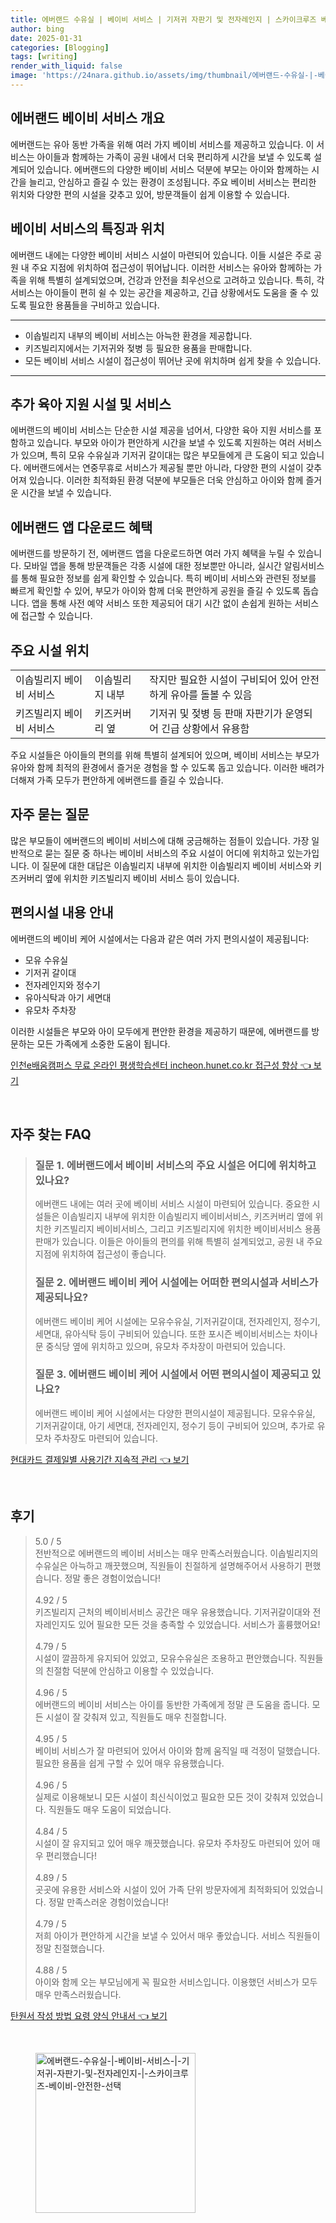 ```yaml
---
title: 에버랜드 수유실 | 베이비 서비스 | 기저귀 자판기 및 전자레인지 | 스카이크루즈 베이비 안전한 선택
author: bing
date: 2025-01-31
categories: [Blogging]
tags: [writing]
render_with_liquid: false
image: 'https://24nara.github.io/assets/img/thumbnail/에버랜드-수유실-|-베이비-서비스-|-기저귀-자판기-및-전자레인지-|-스카이크루즈-베이비-안전한-선택.webp'
---
```



<h2 id='에버랜드_베이비_서비스_개요'>에버랜드 베이비 서비스 개요</h2>

<p>에버랜드는 유아 동반 가족을 위해 여러 가지 베이비 서비스를 제공하고 있습니다. 이 서비스는 아이들과 함께하는 가족이 공원 내에서 더욱 편리하게 시간을 보낼 수 있도록 설계되어 있습니다. 에버랜드의 다양한 베이비 서비스 덕분에 부모는 아이와 함께하는 시간을 늘리고, 안심하고 즐길 수 있는 환경이 조성됩니다. 주요 베이비 서비스는 편리한 위치와 다양한 편의 시설을 갖추고 있어, 방문객들이 쉽게 이용할 수 있습니다.</p>

<h2 id='베이비_서비스_특징과_위치'>베이비 서비스의 특징과 위치</h2>

<p>에버랜드 내에는 다양한 베이비 서비스 시설이 마련되어 있습니다. 이들 시설은 주로 공원 내 주요 지점에 위치하여 접근성이 뛰어납니다. 이러한 서비스는 유아와 함께하는 가족을 위해 특별히 설계되었으며, 건강과 안전을 최우선으로 고려하고 있습니다. 특히, 각 서비스는 아이들이 편히 쉴 수 있는 공간을 제공하고, 긴급 상황에서도 도움을 줄 수 있도록 필요한 용품들을 구비하고 있습니다.</p>

<hr />

<ul>
    <li>이솝빌리지 내부의 베이비 서비스는 아늑한 환경을 제공합니다.</li>
    <li>키즈빌리지에서는 기저귀와 젖병 등 필요한 용품을 판매합니다.</li>
    <li>모든 베이비 서비스 시설이 접근성이 뛰어난 곳에 위치하며 쉽게 찾을 수 있습니다.</li>
</ul>

<hr />

<h2 id='추가_육아_지원_시설'>추가 육아 지원 시설 및 서비스</h2>

<p>에버랜드의 베이비 서비스는 단순한 시설 제공을 넘어서, 다양한 육아 지원 서비스를 포함하고 있습니다. 부모와 아이가 편안하게 시간을 보낼 수 있도록 지원하는 여러 서비스가 있으며, 특히 모유 수유실과 기저귀 갈이대는 많은 부모들에게 큰 도움이 되고 있습니다. 에버랜드에서는 연중무휴로 서비스가 제공될 뿐만 아니라, 다양한 편의 시설이 갖추어져 있습니다. 이러한 최적화된 환경 덕분에 부모들은 더욱 안심하고 아이와 함께 즐거운 시간을 보낼 수 있습니다.</p>

<h2 id='에버랜드_앱_다운로드_혜택'>에버랜드 앱 다운로드 혜택</h2>

<p>에버랜드를 방문하기 전, 에버랜드 앱을 다운로드하면 여러 가지 혜택을 누릴 수 있습니다. 모바일 앱을 통해 방문객들은 각종 시설에 대한 정보뿐만 아니라, 실시간 알림서비스를 통해 필요한 정보를 쉽게 확인할 수 있습니다. 특히 베이비 서비스와 관련된 정보를 빠르게 확인할 수 있어, 부모가 아이와 함께 더욱 편안하게 공원을 즐길 수 있도록 돕습니다. 앱을 통해 사전 예약 서비스 또한 제공되어 대기 시간 없이 손쉽게 원하는 서비스에 접근할 수 있습니다.</p>

<h2 id='주요_시설_위치'>주요 시설 위치</h2>

<table>
    <tr>
        <td>이솝빌리지 베이비 서비스</td>
        <td>이솝빌리지 내부</td>
        <td>작지만 필요한 시설이 구비되어 있어 안전하게 유아를 돌볼 수 있음</td>
    </tr>
    <tr>
        <td>키즈빌리지 베이비 서비스</td>
        <td>키즈커버리 옆</td>
        <td>기저귀 및 젖병 등 판매 자판기가 운영되어 긴급 상황에서 유용함</td>
    </tr>
</table>

<p>주요 시설들은 아이들의 편의를 위해 특별히 설계되어 있으며, 베이비 서비스는 부모가 유아와 함께 최적의 환경에서 즐거운 경험을 할 수 있도록 돕고 있습니다. 이러한 배려가 더해져 가족 모두가 편안하게 에버랜드를 즐길 수 있습니다.</p>

<h2 id='자주_묻는_질문'>자주 묻는 질문</h2>

<p>많은 부모들이 에버랜드의 베이비 서비스에 대해 궁금해하는 점들이 있습니다. 가장 일반적으로 묻는 질문 중 하나는 베이비 서비스의 주요 시설이 어디에 위치하고 있는가입니다. 이 질문에 대한 대답은 이솝빌리지 내부에 위치한 이솝빌리지 베이비 서비스와 키즈커버리 옆에 위치한 키즈빌리지 베이비 서비스 등이 있습니다.</p>

<h2 id='편의시설_내용_안내'>편의시설 내용 안내</h2>

<p>에버랜드의 베이비 케어 시설에서는 다음과 같은 여러 가지 편의시설이 제공됩니다:</p>

<ul>
    <li>모유 수유실</li>
    <li>기저귀 갈이대</li>
    <li>전자레인지와 정수기</li>
    <li>유아식탁과 아기 세면대</li>
    <li>유모차 주차장</li>
</ul>

<p>이러한 시설들은 부모와 아이 모두에게 편안한 환경을 제공하기 때문에, 에버랜드를 방문하는 모든 가족에게 소중한 도움이 됩니다.</p>


<p><a class="click-button" title="인천e배움캠퍼스 무료 온라인 평생학습센터 incheon.hunet.co.kr 접근성 향상" href="https://24nara.github.io/posts/%EC%9D%B8%EC%B2%9Ce%EB%B0%B0%EC%9B%80%EC%BA%A0%ED%8D%BC%EC%8A%A4-%EB%AC%B4%EB%A3%8C-%EC%98%A8%EB%9D%BC%EC%9D%B8-%ED%8F%89%EC%83%9D%ED%95%99%EC%8A%B5%EC%84%BC%ED%84%B0-incheon.hunet.co.kr-%EC%A0%91%EA%B7%BC%EC%84%B1-%ED%96%A5%EC%83%81/" rel="dofollow">인천e배움캠퍼스 무료 온라인 평생학습센터 incheon.hunet.co.kr 접근성 향상 👈 보기</a></p><br>
<h2 id='자주_찾는_FAQ'>자주 찾는 FAQ</h2>
<div itemscope="" itemtype="https://schema.org/FAQPage"> 
<blockquote> 
<div itemscope="" itemprop="mainEntity" itemtype="https://schema.org/Question"> 
<h3 itemprop="name">질문 1. 에버랜드에서 베이비 서비스의 주요 시설은 어디에 위치하고 있나요?</h3> 
<div itemscope="" itemprop="acceptedAnswer" itemtype="https://schema.org/Answer"> 
<span itemprop="text"> 
<p>에버랜드 내에는 여러 곳에 베이비 서비스 시설이 마련되어 있습니다. 중요한 시설들은 이솝빌리지 내부에 위치한 이솝빌리지 베이비서비스, 키즈커버리 옆에 위치한 키즈빌리지 베이비서비스, 그리고 키즈빌리지에 위치한 베이비서비스 용품 판매가 있습니다. 이들은 아이들의 편의를 위해 특별히 설계되었고, 공원 내 주요 지점에 위치하여 접근성이 좋습니다.</p> 
</span> 
</div> 
</div> 

<div itemscope="" itemprop="mainEntity" itemtype="https://schema.org/Question"> 
<h3 itemprop="name">질문 2. 에버랜드 베이비 케어 시설에는 어떠한 편의시설과 서비스가 제공되나요?</h3> 
<div itemscope="" itemprop="acceptedAnswer" itemtype="https://schema.org/Answer"> 
<span itemprop="text"> 
<p>에버랜드 베이비 케어 시설에는 모유수유실, 기저귀갈이대, 전자레인지, 정수기, 세면대, 유아식탁 등이 구비되어 있습니다. 또한 포시즌 베이비서비스는 차이나문 중식당 옆에 위치하고 있으며, 유모차 주차장이 마련되어 있습니다.</p> 
</span> 
</div> 
</div> 

<div itemscope="" itemprop="mainEntity" itemtype="https://schema.org/Question"> 
<h3 itemprop="name">질문 3. 에버랜드 베이비 케어 시설에서 어떤 편의시설이 제공되고 있나요?</h3> 
<div itemscope="" itemprop="acceptedAnswer" itemtype="https://schema.org/Answer"> 
<span itemprop="text"> 
<p>에버랜드 베이비 케어 시설에서는 다양한 편의시설이 제공됩니다. 모유수유실, 기저귀갈이대, 아기 세면대, 전자레인지, 정수기 등이 구비되어 있으며, 추가로 유모차 주차장도 마련되어 있습니다.</p> 
</span> 
</div> 
</div> 

</blockquote> 
</div>
<p><a class="click-button" title="현대카드 결제일별 사용기간 지속적 관리" href="https://24nara.github.io/posts/%ED%98%84%EB%8C%80%EC%B9%B4%EB%93%9C-%EA%B2%B0%EC%A0%9C%EC%9D%BC%EB%B3%84-%EC%82%AC%EC%9A%A9%EA%B8%B0%EA%B0%84-%EC%A7%80%EC%86%8D%EC%A0%81-%EA%B4%80%EB%A6%AC/" rel="dofollow">현대카드 결제일별 사용기간 지속적 관리 👈 보기</a></p><br>
<h2 id='후기'>후기</h2>
<div itemscope itemtype="https://schema.org/Product">
  <blockquote>
  <div itemprop="review" itemscope itemtype="https://schema.org/Review">
      <div itemprop="reviewRating" itemscope itemtype="https://schema.org/Rating"> <span itemprop="ratingValue">5.0</span> / <span itemprop="bestRating">5</span> </div>
      <span itemprop="reviewBody">전반적으로 에버랜드의 베이비 서비스는 매우 만족스러웠습니다. 이솝빌리지의 수유실은 아늑하고 깨끗했으며, 직원들이 친절하게 설명해주어서 사용하기 편했습니다. 정말 좋은 경험이었습니다!</span>
  </div>
  <br>
  <div itemprop="review" itemscope itemtype="https://schema.org/Review">
      <div itemprop="reviewRating" itemscope itemtype="https://schema.org/Rating"> <span itemprop="ratingValue">4.92</span> / <span itemprop="bestRating">5</span> </div>
      <span itemprop="reviewBody">키즈빌리지 근처의 베이비서비스 공간은 매우 유용했습니다. 기저귀갈이대와 전자레인지도 있어 필요한 모든 것을 충족할 수 있었습니다. 서비스가 훌륭했어요!</span>
  </div>
  <br>
  <div itemprop="review" itemscope itemtype="https://schema.org/Review">
      <div itemprop="reviewRating" itemscope itemtype="https://schema.org/Rating"> <span itemprop="ratingValue">4.79</span> / <span itemprop="bestRating">5</span> </div>
      <span itemprop="reviewBody">시설이 깔끔하게 유지되어 있었고, 모유수유실은 조용하고 편안했습니다. 직원들의 친절함 덕분에 안심하고 이용할 수 있었습니다.</span>
  </div>
  <br>
  <div itemprop="review" itemscope itemtype="https://schema.org/Review">
      <div itemprop="reviewRating" itemscope itemtype="https://schema.org/Rating"> <span itemprop="ratingValue">4.96</span> / <span itemprop="bestRating">5</span> </div>
      <span itemprop="reviewBody">에버랜드의 베이비 서비스는 아이를 동반한 가족에게 정말 큰 도움을 줍니다. 모든 시설이 잘 갖춰져 있고, 직원들도 매우 친절합니다.</span>
  </div>
  <br>
  <div itemprop="review" itemscope itemtype="https://schema.org/Review">
      <div itemprop="reviewRating" itemscope itemtype="https://schema.org/Rating"> <span itemprop="ratingValue">4.95</span> / <span itemprop="bestRating">5</span> </div>
      <span itemprop="reviewBody">베이비 서비스가 잘 마련되어 있어서 아이와 함께 움직일 때 걱정이 덜했습니다. 필요한 용품을 쉽게 구할 수 있어 매우 유용했습니다.</span>
  </div>
  <br>
  <div itemprop="review" itemscope itemtype="https://schema.org/Review">
      <div itemprop="reviewRating" itemscope itemtype="https://schema.org/Rating"> <span itemprop="ratingValue">4.96</span> / <span itemprop="bestRating">5</span> </div>
      <span itemprop="reviewBody">실제로 이용해보니 모든 시설이 최신식이었고 필요한 모든 것이 갖춰져 있었습니다. 직원들도 매우 도움이 되었습니다.</span>
  </div>
  <br>
  <div itemprop="review" itemscope itemtype="https://schema.org/Review">
      <div itemprop="reviewRating" itemscope itemtype="https://schema.org/Rating"> <span itemprop="ratingValue">4.84</span> / <span itemprop="bestRating">5</span> </div>
      <span itemprop="reviewBody">시설이 잘 유지되고 있어 매우 깨끗했습니다. 유모차 주차장도 마련되어 있어 매우 편리했습니다!</span>
  </div>
  <br>
  <div itemprop="review" itemscope itemtype="https://schema.org/Review">
      <div itemprop="reviewRating" itemscope itemtype="https://schema.org/Rating"> <span itemprop="ratingValue">4.89</span> / <span itemprop="bestRating">5</span> </div>
      <span itemprop="reviewBody">곳곳에 유용한 서비스와 시설이 있어 가족 단위 방문자에게 최적화되어 있었습니다. 정말 만족스러운 경험이었습니다!</span>
  </div>
  <br>
  <div itemprop="review" itemscope itemtype="https://schema.org/Review">
      <div itemprop="reviewRating" itemscope itemtype="https://schema.org/Rating"> <span itemprop="ratingValue">4.79</span> / <span itemprop="bestRating">5</span> </div>
      <span itemprop="reviewBody">저희 아이가 편안하게 시간을 보낼 수 있어서 매우 좋았습니다. 서비스 직원들이 정말 친절했습니다.</span>
  </div>
  <br>
  <div itemprop="review" itemscope itemtype="https://schema.org/Review">
      <div itemprop="reviewRating" itemscope itemtype="https://schema.org/Rating"> <span itemprop="ratingValue">4.88</span> / <span itemprop="bestRating">5</span> </div>
      <span itemprop="reviewBody">아이와 함께 오는 부모님에게 꼭 필요한 서비스입니다. 이용했던 서비스가 모두 매우 만족스러웠습니다.</span>
  </div>
  </blockquote>
</div>
<p><a class="click-button" title="탄원서 작성 방법 요령 양식 안내서" href="https://24nara.github.io/posts/%ED%83%84%EC%9B%90%EC%84%9C-%EC%9E%91%EC%84%B1-%EB%B0%A9%EB%B2%95-%EC%9A%94%EB%A0%B9-%EC%96%91%EC%8B%9D-%EC%95%88%EB%82%B4%EC%84%9C/" rel="dofollow">탄원서 작성 방법 요령 양식 안내서 👈 보기</a></p><br>
<figure class="image"><img src="https://24nara.github.io/assets/img/thumbnail/에버랜드-수유실-|-베이비-서비스-|-기저귀-자판기-및-전자레인지-|-스카이크루즈-베이비-안전한-선택.webp" alt="에버랜드-수유실-|-베이비-서비스-|-기저귀-자판기-및-전자레인지-|-스카이크루즈-베이비-안전한-선택" width="256" height="256"></figure>